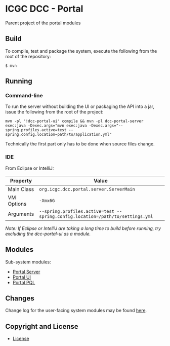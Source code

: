 # ICGC DCC - Portal

Parent project of the portal modules

## Build

To compile, test and package the system, execute the following from the root of the repository:

```shell
$ mvn
```

## Running

### Command-line

To run the server without building the UI or packaging the API into a jar, issue the following from the root of the project:

```shell
mvn -pl '!dcc-portal-ui' compile && mvn -pl dcc-portal-server exec:java -Dexec.args="mvn exec:java -Dexec.args="--spring.profiles.active=test --spring.config.location=path/to/application.yml"
```

Technically the first part only has to be done when source files change.

### IDE

From Eclipse or IntelliJ:

| Property   | Value                                   |
| ---------- | --------------------------------------- |
| Main Class | `org.icgc.dcc.portal.server.ServerMain` |
| VM Options | `-Xmx6G`                                |
| Arguments  | `--spring.profiles.active=test --spring.config.location=/path/to/settings.yml` |

*Note: If Eclipse or IntelliJ are taking a long time to build before running, try excluding
the dcc-portal-ui as a module.*
    
## Modules

Sub-system modules:

- [Portal Server](dcc-portal-server/README.md)
- [Portal UI](dcc-portal-ui/README.md)
- [Portal PQL](dcc-portal-pql/README.md)

## Changes

Change log for the user-facing system modules may be found [here](CHANGES.md).

## Copyright and License

* [License](LICENSE.md)
